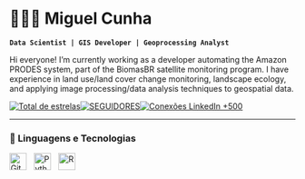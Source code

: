 # 👨🏻‍💻 Miguel Cunha

**`Data Scientist | GIS Developer | Geoprocessing Analyst`**

Hi everyone! I’m currently working as a developer automating the Amazon PRODES system, part of the BiomasBR satellite monitoring program. I have experience in land use/land cover change monitoring, landscape ecology, and applying image processing/data analysis techniques to geospatial data.

<p align="left" style="display:flex; gap:0;">
    <a href="https://github.com/migualex?tab=repositories&sort=stargazers">
        <img 
            alt="Total de estrelas" 
            title="Total de estrelas GitHub" 
            src="https://custom-icon-badges.demolab.com/github/stars/migualex?color=55960c&style=for-the-badge&labelColor=488207&logo=star&label=stars"
            style="vertical-align: middle; border-radius: 0;"
        />
    </a>
    <a href="https://github.com/migualex?tab=followers">
        <img 
            alt="SEGUIDORES" 
            title="SEGUIDORES" 
            src="https://custom-icon-badges.demolab.com/github/followers/migualex?color=000000&labelColor=000000&style=for-the-badge&logo=github&logoColor=white"
            style="vertical-align: middle; border-radius: 0;"
        />
    </a>
    <a href="https://www.linkedin.com/in/miguelalexandredacunha/">
        <img 
            alt="Conexões LinkedIn +500" 
            title="Conecte-se comigo no LinkedIn" 
            src="https://custom-icon-badges.demolab.com/badge/LinkedIn-1155ba?style=for-the-badge&logo=briefcase&logoColor=white&labelColor=1155ba"
            style="vertical-align: middle; border-radius: 0;"
        />
    </a>
</p>

---

### 🤖 Linguagens e Tecnologias

<img 
    align="left" 
    alt="Git" 
    title="Git"
    width="30px" 
    style="padding-right: 10px;" 
    src="https://cdn.jsdelivr.net/gh/devicons/devicon@latest/icons/git/git-original.svg" 
/>
<img 
    align="left" 
    alt="Python" 
    title="Python"
    width="30px" 
    style="padding-right: 10px;" 
    src="https://cdn.jsdelivr.net/gh/devicons/devicon@latest/icons/python/python-original.svg" 
/>
<img 
    align="left" 
    alt="R" 
    title="R"
    width="30px" 
    style="padding-right: 10px;" 
    src="https://cdn.jsdelivr.net/gh/devicons/devicon@latest/icons/r/r-original.svg" 
/>
<br/>
<br/>
